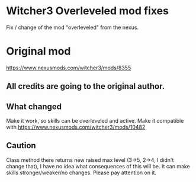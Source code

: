 # Witcher3 Overleveled mod fixes

Fix / change of the mod "overleveled" from the nexus.

# Original mod

https://www.nexusmods.com/witcher3/mods/8355

## All credits are going to the original author.


## What changed

Make it work, so skills can be overleveled and active. Make it compatible with https://www.nexusmods.com/witcher3/mods/10482

## Caution

Class method there returns new raised max level (3->5, 2->4, I didn't change that), I have no idea what consequences of this will be. It can make skills stronger/weaker/no changes. Please pay attention on it.
